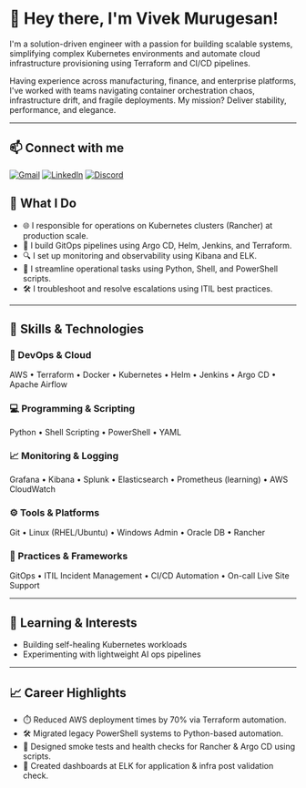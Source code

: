# 👋 Hey there, I'm Vivek Murugesan!

I'm a solution-driven engineer with a passion for building scalable systems, simplifying complex Kubernetes environments and automate cloud infrastructure provisioning using Terraform and CI/CD pipelines.

Having experience across manufacturing, finance, and enterprise platforms, I've worked with teams navigating container orchestration chaos, infrastructure drift, and fragile deployments. My mission? Deliver stability, performance, and elegance.

---

## 📫 Connect with me

[![Gmail](https://img.shields.io/badge/Gmail-D14836?style=for-the-badge&logo=gmail&logoColor=white)](mailto:vivekshawn555@gmail.com)
[![LinkedIn](https://img.shields.io/badge/LinkedIn-0A66C2?style=for-the-badge&logo=linkedin&logoColor=white)](https://www.linkedin.com/in/vivek-murugesan-63460b59/)
[![Discord](https://img.shields.io/badge/Discord-5865F2?style=for-the-badge&logo=discord&logoColor=white)](https://discord.gg/ENx5eakpA5)


## 🚀 What I Do

- 🌐 I responsible for operations on Kubernetes clusters (Rancher) at production scale.
- 🧩 I build GitOps pipelines using Argo CD, Helm, Jenkins, and Terraform.
- 🔍 I set up monitoring and observability using Kibana and ELK.
- 🧠 I streamline operational tasks using Python, Shell, and PowerShell scripts.
- 🛠️ I troubleshoot and resolve escalations using ITIL best practices.

---

## 🔧 Skills & Technologies

### 🚀 DevOps & Cloud
AWS • Terraform • Docker • Kubernetes • Helm • Jenkins • Argo CD • Apache Airflow

### 💻 Programming & Scripting
Python • Shell Scripting • PowerShell • YAML

### 📈 Monitoring & Logging
Grafana • Kibana • Splunk • Elasticsearch • Prometheus (learning) • AWS CloudWatch

### ⚙️ Tools & Platforms
Git • Linux (RHEL/Ubuntu) • Windows Admin • Oracle DB • Rancher

### 💼 Practices & Frameworks
GitOps • ITIL Incident Management • CI/CD Automation • On-call Live Site Support

---

## 🧠 Learning & Interests

- Building self-healing Kubernetes workloads
- Experimenting with lightweight AI ops pipelines

---

## 📈 Career Highlights

- ⏱️ Reduced AWS deployment times by 70% via Terraform automation.
- 🛠️ Migrated legacy PowerShell systems to Python-based automation.
- 🧪 Designed smoke tests and health checks for Rancher & Argo CD using scripts.
- 🚨 Created dashboards at ELK for application & infra post validation check.

<!---
vivekmu is a ✨ special ✨ repository because its `README.md` (this file) appears on your GitHub profile.
You can click the Preview link to take a look at your changes.
--->

